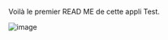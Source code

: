 Voilà le premier READ ME de cette appli Test.

![image](http://appcoda.developpez.com/tutoriels/debuter/Comprendre-le-controle-de-code-source-Git-dans-Xcode/images/t10_1_template1.jpg?raw=true)
